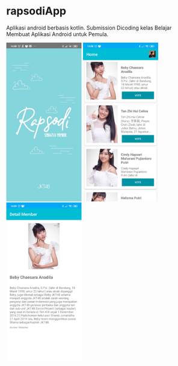 # rapsodiApp

Aplikasi android berbasis kotlin. 
Submission Dicoding kelas Belajar Membuat Aplikasi Android untuk Pemula.

<img src="https://github.com/ikkifik/rapsodiApp/blob/master/screenshoot/splashscreen-rapsodiapp.jpg" width="200">
<img src="https://github.com/ikkifik/rapsodiApp/blob/master/screenshoot/screen1-rapsodiapp.jpg" width="200">
<img src="https://github.com/ikkifik/rapsodiApp/blob/master/screenshoot/screen2-rapsodiapp.jpg" width="200">

